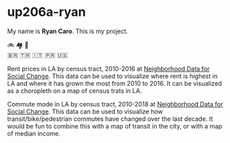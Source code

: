 # up206a-ryan

My name is **Ryan Caro**. This is my project.

:bike: :houses: :bus:	
:brazil: :tr: :it: :puerto_rico: :us:

Rent prices in LA by census tract, 2010-2016 at [Neighborhood Data for Social Change](https://usc.data.socrata.com/Los-Angeles/Rent-Price-LA-/4a97-v5tx). This data can be used to visualize where rent is highest in LA and where it has grown the most from 2010 to 2016. It can be visualized as a choropleth on a map of census trats in LA.

Commute mode in LA by census tract, 2010-2018 at [Neighborhood Data for Social Change](https://usc.data.socrata.com/Los-Angeles/Commute-Mode-LA-/ff5n-m9wp). This data can be used to visualize how transit/bike/pedestrian commutes have changed over the last decade. It would be fun to combine this with a map of transit in the city, or with a map of median income.
